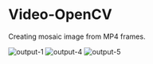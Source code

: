 # Video-OpenCV
Creating mosaic image from MP4 frames.

![output-1](https://user-images.githubusercontent.com/32717636/134782453-bdbdc67e-fe2f-4e5a-bf6b-3181cf14b2d4.jpg)
![output-4](https://user-images.githubusercontent.com/32717636/134782457-51440d70-b775-475e-9b3a-f3179fed8bc2.jpg)
![output-5](https://user-images.githubusercontent.com/32717636/134782458-d8c86b41-e98e-47ec-b50a-3eb0885533cb.jpg)
